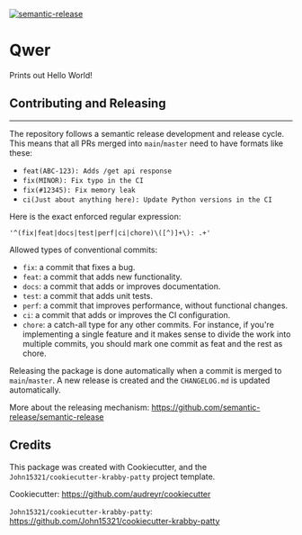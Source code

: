 [![semantic-release](https://img.shields.io/badge/semantic--release-e10079?logo=semantic-release)](https://github.com/semantic-release/semantic-release)

# Qwer

Prints out Hello World!

## Contributing and Releasing

---

The repository follows a semantic release development and release cycle.
This means that all PRs merged into `main`/`master` need to have formats like these:

- `feat(ABC-123): Adds /get api response`
- `fix(MINOR): Fix typo in the CI`
- `fix(#12345): Fix memory leak`
- `ci(Just about anything here): Update Python versions in the CI`

Here is the exact enforced regular expression:

```regex
'^(fix|feat|docs|test|perf|ci|chore)\([^)]+\): .+'
```

Allowed types of conventional commits:

- `fix`: a commit that fixes a bug.
- `feat`: a commit that adds new functionality.
- `docs`: a commit that adds or improves documentation.
- `test`: a commit that adds unit tests.
- `perf`: a commit that improves performance, without functional changes.
- `ci`: a commit that adds or improves the CI configuration.
- `chore`: a catch-all type for any other commits. For instance, if you're implementing a single feature and it makes sense to divide the work into multiple commits, you should mark one commit as feat and the rest as chore.

Releasing the package is done automatically when a commit is merged to `main`/`master`. A new release is created and the `CHANGELOG.md` is updated automatically.

More about the releasing mechanism:
<https://github.com/semantic-release/semantic-release>

## Credits

This package was created with Cookiecutter, and the
`John15321/cookiecutter-krabby-patty` project template.

Cookiecutter: <https://github.com/audreyr/cookiecutter>

`John15321/cookiecutter-krabby-patty`: <https://github.com/John15321/cookiecutter-krabby-patty>
